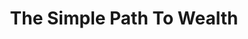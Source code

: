 ---
title: "The Simple Path To Wealth"
description: Kaya gak masuk prioritas hidup saya. But, wealthy means freedom. And any freedom is worth pursuing. Buku ini memberikan framework yang mudah dipahami tentang bagaiman caranya menjadi kaya. Jangan ngutang, investasi dan menabung, hidup sederhana.
cover: "images/reading/the-simple-path-to-wealth.jpeg"
publishDate: 2019-09-11
authors: "JL Collins"
categories: ["social science & engineering"]
---